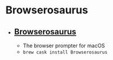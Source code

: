 # Browserosaurus
- [Browserosaurus](https://will-stone.github.io/browserosaurus/)
  - 
  - The browser prompter for macOS
  - `brew cask install Browserosaurus`
